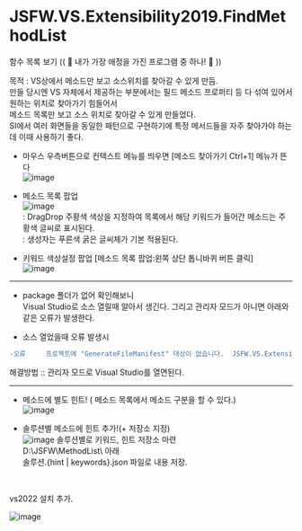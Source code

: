 # JSFW.VS.Extensibility2019.FindMethodList
함수 목록 보기  (( 💙 내가 가장 애정을 가진 프로그램 중 하나! 💙 ))

목적 : VS상에서 메소드만 보고 소스위치를 찾아갈 수 있게 만듬.<br />
 만들 당시엔 VS 자체에서 제공하는 부분에서는 필드 메소드 프로퍼티 등 다 섞여 있어서 원하는 위치로 찾아가기 힘들어서<br />
 메소드 목록만 보고 소스 위치로 찾아갈 수 있게 만들었다.<br />
 SI에서 여러 화면들을 동일한 패턴으로 구현하기에 특정 메서드들을 자주 찾아가야 하는데 이때 사용하기 좋다.<br />
 

- 마우스 우측버튼으로 컨텍스트 메뉴를 띄우면 [메소드 찾아가기 Ctrl+1] 메뉴가 뜬다<br />
![image](https://user-images.githubusercontent.com/116536524/198198649-72d3bb60-85be-4377-b13d-3cbfa26c365f.png)

- 메소드 목록 팝업<br />
![image](https://user-images.githubusercontent.com/116536524/198209144-eaf433f5-3728-4b73-9558-a9b7044a8847.png)<br />
: DragDrop 주황색 색상을 지정하여 목록에서 해당 키워드가 들어간 메소드는 주황색 글씨로 표시된다.<br />
: 생성자는 푸른색 굵은 글씨체가 기본 적용된다.<br />


- 키워드 색상설정 팝업 [메소드 목록 팝업:왼쪽 상단 톱니바퀴 버튼 클릭]<br />
![image](https://user-images.githubusercontent.com/116536524/198209189-07d9542d-2e97-4fe4-8413-9f497844879e.png)


---
- package 폴더가 없어 확인해보니<br />
  Visual Studio로 소스 열릴때 알아서 생긴다. 
  그리고 관리자 모드가 아니면 아래와 같은 오류가 발생한다.

- 소스 열었을때 오류 발생시<br />
```diff
-오류		프로젝트에 "GenerateFileManifest" 대상이 없습니다.	JSFW.VS.Extensibility2019.VariableUsingView	
```
해결방법 :: 관리자 모드로 Visual Studio를 열면된다. 

---

- 메소드에 별도 힌트! ( 메소드 목록에서 메소드 구분을 할 수 있다.)<br />
![image](https://github.com/user-attachments/assets/60b0cc2a-6fda-48e6-aa91-aafd1ff001dd)

- 솔루션별 메소드에 힌트 추가!(+ 저장소 지정)<br />
![image](https://github.com/user-attachments/assets/3e2c3579-03bf-4249-8b30-922fa843aa3b)
솔루션별로 키워드, 힌트 저장소 마련<br />
D:\JSFW\MethodList\ 아래<br />
솔루션.{hint | keywords}.json 파일로 내용 저장.<br />
<br />

vs2022 설치 추가.

![image](https://github.com/aseuka/JSFW.VS.Extensibility2019.FindMethodList/assets/116536524/7e460abc-7b3a-4ffb-b5b8-9c40add70458)

